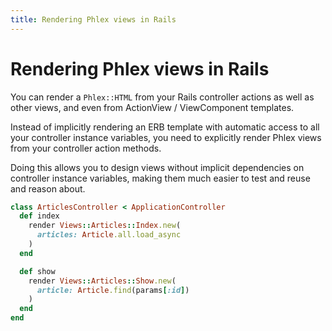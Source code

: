 ```yaml
---
title: Rendering Phlex views in Rails
---
```


# Rendering Phlex views in Rails

You can render a `Phlex::HTML` from your Rails controller actions as well as other views, and even from ActionView / ViewComponent templates.

Instead of implicitly rendering an ERB template with automatic access to all your controller instance variables, you need to explicitly render Phlex views from your controller action methods.

Doing this allows you to design views without implicit dependencies on controller instance variables, making them much easier to test and reuse and reason about.

```ruby
class ArticlesController < ApplicationController
  def index
    render Views::Articles::Index.new(
      articles: Article.all.load_async
    )
  end

  def show
    render Views::Articles::Show.new(
      article: Article.find(params[:id])
    )
  end
end
```
